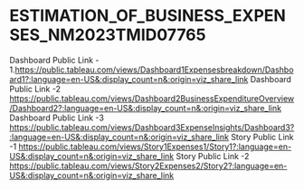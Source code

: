# ESTIMATION_OF_BUSINESS_EXPENSES_NM2023TMID07765


Dashboard Public Link - 1.https://public.tableau.com/views/Dashboard1Expensesbreakdown/Dashboard1?:language=en-US&:display_count=n&:origin=viz_share_link
Dashboard Public Link -2 https://public.tableau.com/views/Dashboard2BusinessExpenditureOverview/Dashboard2?:language=en-US&:display_count=n&:origin=viz_share_link
Dashboard Public Link -3 https://public.tableau.com/views/Dashboard3ExpenseInsights/Dashboard3?:language=en-US&:display_count=n&:origin=viz_share_link
Story Public Link -1 https://public.tableau.com/views/Story1Expenses1/Story1?:language=en-US&:display_count=n&:origin=viz_share_link
Story Public Link -2 https://public.tableau.com/views/Story2Expenses2/Story2?:language=en-US&:display_count=n&:origin=viz_share_link

